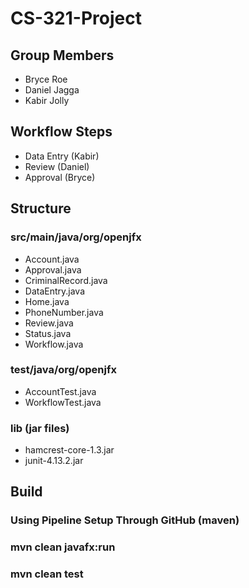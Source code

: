 # CS-321-Project
## Group Members
- Bryce Roe
- Daniel Jagga
- Kabir Jolly
## Workflow Steps
- Data Entry (Kabir)
- Review (Daniel)
- Approval (Bryce)
## Structure
### src/main/java/org/openjfx 
- Account.java
- Approval.java
- CriminalRecord.java
- DataEntry.java
- Home.java
- PhoneNumber.java
- Review.java
- Status.java
- Workflow.java
### test/java/org/openjfx 
- AccountTest.java
- WorkflowTest.java
### lib (jar files)
- hamcrest-core-1.3.jar
- junit-4.13.2.jar
## Build
### Using Pipeline Setup Through GitHub (maven)
### mvn clean javafx:run
### mvn clean test
